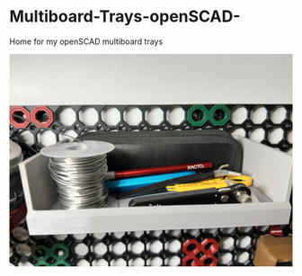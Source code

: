 # Multiboard-Trays-openSCAD-
Home for my openSCAD multiboard trays

![](https://github.com/Mockedarche/Multiboard-Trays-openSCAD-/blob/main/IMG_3547%202.jpeg?raw=true)
